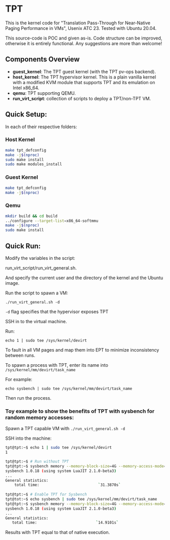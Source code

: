 # TPT

This is the kernel code for "Translation Pass-Through for Near-Native Paging Performance in VMs", Usenix ATC 23. Tested with Ubuntu 20.04.

This source-code is POC and given as-is. Code structure can be improved, otherwise it is entirely functional. Any suggestions are more than welcome!

## Components Overview
* **guest_kernel**: The TPT guest kernel (with the TPT pv-ops backend).
* **host_kernel**: The TPT hypervisor kernel. This is a plain vanilla kernel with a modified KVM module that supports TPT and its emulation on Intel x86_64.
* **qemu**: TPT supporting QEMU.
* **run_virt_script**: collection of scripts to deploy a TPT/non-TPT VM.

## Quick Setup:

In each of their respective folders:

### Host Kernel
```bash
make tpt_defconfig
make -j$(nproc)
sudo make install
sudo make modules_install
```

### Guest Kernel
```bash
make tpt_defconfig
make -j$(nproc)
```

### Qemu
```bash
mkdir build && cd build
../configure --target-list=x86_64-softmmu  
make -j$(nproc)
sudo make install
```

## Quick Run:
Modify the variables in the script:

run_virt_script/run_virt_general.sh.

And specify the current user and the directory of the kernel and the Ubuntu image.

Run the script to spawn a VM:

`./run_virt_general.sh -d`

`-d` flag specifies that the hypervisor exposes TPT

SSH in to the virtual machine.

Run:

`echo 1 | sudo tee /sys/kernel/devirt`

To fault in all VM pages and map them into EPT to minimize inconsistency between runs.

To spawn a process with TPT, enter its name into `/sys/kernel/mm/devirt/task_name`

For example:

`echo sysbench | sudo tee /sys/kernel/mm/devirt/task_name`

Then run the process.

### Toy example to show the benefits of TPT with sysbench for random memory accesses:

Spawn a TPT capable VM with `./run_virt_general.sh -d`

SSH into the machine:

```bash
tpt@tpt:~$ echo 1 | sudo tee /sys/kernel/devirt
1

tpt@tpt:~$ # Run without TPT
tpt@tpt:~$ sysbench memory --memory-block-size=4G --memory-access-mode=rnd run
sysbench 1.0.18 (using system LuaJIT 2.1.0-beta3)
...
General statistics:  
    total time:                          `31.3870s`
    
tpt@tpt:~$ # Enable TPT for Sysbench
tpt@tot:~$ echo sysbench | sudo tee /sys/kernel/mm/devirt/task_name
tpt@tpt:~$ sysbench memory --memory-block-size=4G --memory-access-mode=rnd run
sysbench 1.0.18 (using system LuaJIT 2.1.0-beta3)
...
General statistics:
   total time:                          `14.9101s`
```

Results with TPT equal to that of native execution.
